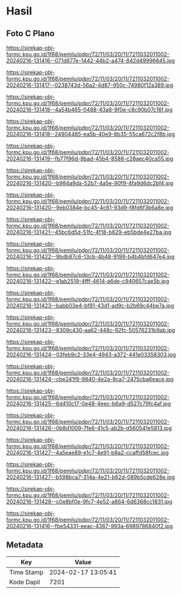 # Hasil

## Foto C Plano

https://sirekap-obj-formc.kpu.go.id/1f68/pemilu/pdpr/72/11/03/20/11/7211032011002-20240216-131416--071d877e-1442-44b2-a474-842d49996645.jpg

https://sirekap-obj-formc.kpu.go.id/1f68/pemilu/pdpr/72/11/03/20/11/7211032011002-20240216-131417--0238743d-56a2-4d87-950c-74980f12a389.jpg

https://sirekap-obj-formc.kpu.go.id/1f68/pemilu/pdpr/72/11/03/20/11/7211032011002-20240216-131418--4a54b465-0488-43a8-9f0e-c8c90b07c16f.jpg

https://sirekap-obj-formc.kpu.go.id/1f68/pemilu/pdpr/72/11/03/20/11/7211032011002-20240216-131418--24904485-ea5b-40e9-8b35-55ca672c2f8b.jpg

https://sirekap-obj-formc.kpu.go.id/1f68/pemilu/pdpr/72/11/03/20/11/7211032011002-20240216-131419--fb77f96d-9bad-45b4-8588-c28aec40ca55.jpg

https://sirekap-obj-formc.kpu.go.id/1f68/pemilu/pdpr/72/11/03/20/11/7211032011002-20240216-131420--b984a9da-52b7-4a5e-90f9-4fa9d6dc2bf4.jpg

https://sirekap-obj-formc.kpu.go.id/1f68/pemilu/pdpr/72/11/03/20/11/7211032011002-20240216-131420--9eb0384e-bc45-4c61-93d9-f8fd6f3b6a8e.jpg

https://sirekap-obj-formc.kpu.go.id/1f68/pemilu/pdpr/72/11/03/20/11/7211032011002-20240216-131421--45bc6d5d-51fc-4f18-b629-eb5bde4e27ba.jpg

https://sirekap-obj-formc.kpu.go.id/1f68/pemilu/pdpr/72/11/03/20/11/7211032011002-20240216-131422--9bdb87c6-13cb-4b48-9199-b4b4bfd647e4.jpg

https://sirekap-obj-formc.kpu.go.id/1f68/pemilu/pdpr/72/11/03/20/11/7211032011002-20240216-131422--e1ab2519-4fff-4614-a6de-c940657cae5b.jpg

https://sirekap-obj-formc.kpu.go.id/1f68/pemilu/pdpr/72/11/03/20/11/7211032011002-20240216-131423--babb03e4-bf81-43d1-ad9c-b2b69c44be7a.jpg

https://sirekap-obj-formc.kpu.go.id/1f68/pemilu/pdpr/72/11/03/20/11/7211032011002-20240216-131423--8309c430-aa62-448c-92fc-50576231b9ab.jpg

https://sirekap-obj-formc.kpu.go.id/1f68/pemilu/pdpr/72/11/03/20/11/7211032011002-20240216-131424--03feb9c2-33e4-4943-a372-441e03358303.jpg

https://sirekap-obj-formc.kpu.go.id/1f68/pemilu/pdpr/72/11/03/20/11/7211032011002-20240216-131424--cbe241f9-9840-4e2a-9ca7-2475cba6eace.jpg

https://sirekap-obj-formc.kpu.go.id/1f68/pemilu/pdpr/72/11/03/20/11/7211032011002-20240216-131425--6d410c17-0e48-4eec-b6a9-d527c79fc4af.jpg

https://sirekap-obj-formc.kpu.go.id/1f68/pemilu/pdpr/72/11/03/20/11/7211032011002-20240216-131426--0b8d1009-7fe6-41c5-ab2b-d560541e5813.jpg

https://sirekap-obj-formc.kpu.go.id/1f68/pemilu/pdpr/72/11/03/20/11/7211032011002-20240216-131427--4a5eae89-e1c7-4e91-b8a2-ccaffd58fcec.jpg

https://sirekap-obj-formc.kpu.go.id/1f68/pemilu/pdpr/72/11/03/20/11/7211032011002-20240216-131427--b598bca7-314a-4e21-b62d-089b5cde628e.jpg

https://sirekap-obj-formc.kpu.go.id/1f68/pemilu/pdpr/72/11/03/20/11/7211032011002-20240216-131428--c0e8bf0e-9fc7-4e52-a864-6d6368cc1831.jpg

https://sirekap-obj-formc.kpu.go.id/1f68/pemilu/pdpr/72/11/03/20/11/7211032011002-20240216-131416--fbe54331-eeac-4367-993a-6989786840f2.jpg


## Metadata

| Key        | Value               |
| ---------- | ------------------- |
| Time Stamp | 2024-02-17 13:05:41 |
| Kode Dapil | 7201                |



